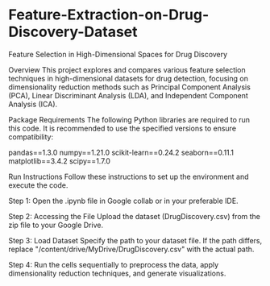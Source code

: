 # Feature-Extraction-on-Drug-Discovery-Dataset
Feature Selection in High-Dimensional Spaces for Drug Discovery

Overview
This project explores and compares various feature selection techniques in high-dimensional datasets for drug detection, focusing on dimensionality reduction methods such as Principal Component Analysis (PCA), Linear Discriminant Analysis (LDA), and Independent Component Analysis (ICA).

Package Requirements
The following Python libraries are required to run this code. It is recommended to use the specified versions to ensure compatibility:

pandas==1.3.0
numpy==1.21.0
scikit-learn==0.24.2
seaborn==0.11.1
matplotlib==3.4.2
scipy==1.7.0


Run Instructions
Follow these instructions to set up the environment and execute the code.


Step 1: 
Open the .ipynb file in Google collab or in your preferable IDE.

Step 2: Accessing the File
Upload the dataset (DrugDiscovery.csv) from the zip file to your Google Drive.

Step 3: Load Dataset
Specify the path to your dataset file. If the path differs, replace "/content/drive/MyDrive/DrugDiscovery.csv" with the actual path.

Step 4:
Run the cells sequentially to preprocess the data, apply dimensionality reduction techniques, and generate visualizations.
